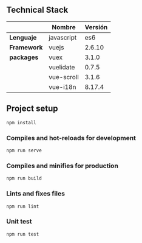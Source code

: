 ## Technical Stack

|               | Nombre     | Versión |
| ------------- | ---------- | ------- |
| **Lenguaje**  | javascript | es6     |
| **Framework** | vuejs      | 2.6.10  |
| **packages**  | vuex       | 3.1.0   |
|               | vuelidate  | 0.7.5   |
|               | vue-scroll | 3.1.6   |
|               | vue-i18n   | 8.17.4  |


## Project setup
```
npm install
```

### Compiles and hot-reloads for development
```
npm run serve
```

### Compiles and minifies for production
```
npm run build
```

### Lints and fixes files
```
npm run lint
```

### Unit test
```
npm run test
```
